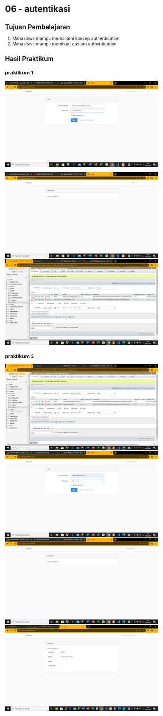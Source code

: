 # 06 - autentikasi

## Tujuan Pembelajaran

1. Mahasiswa mampu memahami konsep authentication
2. Mahasiswa mampu membuat custom authentication

## Hasil Praktikum

### praktikum 1


![contoh gambar](img/src14.png)


![contoh gambar](img/src15.png)
![contoh gambar](img/src16.png)

### praktikum 2

![contoh gambar](img/src16.png)
![contoh gambar](img/src17.png)
![contoh gambar](img/src18.png)
![contoh gambar](img/src19.png)



